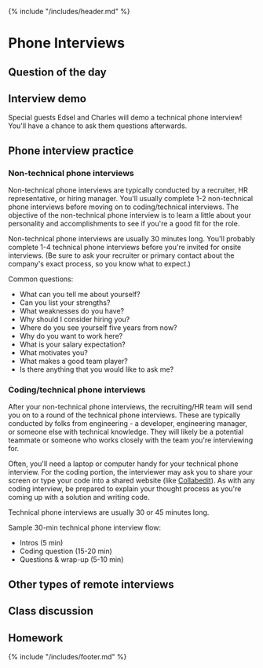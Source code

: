 {% include "/includes/header.md" %}

# Phone Interviews

## Question of the day

## Interview demo

Special guests Edsel and Charles will demo a technical phone interview! You'll have a chance to ask them questions afterwards.

## Phone interview practice

### Non-technical phone interviews

Non-technical phone interviews are typically conducted by a recruiter, HR representative, or hiring manager. You'll usually complete 1-2 non-technical phone interviews before moving on to coding/technical interviews. The objective of the non-technical phone interview is to learn a little about your personality and accomplishments to see if you're a good fit for the role.

Non-technical phone interviews are usually 30 minutes long. You'll probably complete 1-4 technical phone interviews before you're invited for onsite interviews. (Be sure to ask your recruiter or primary contact about the company's exact process, so you know what to expect.)

Common questions:

* What can you tell me about yourself?
* Can you list your strengths?
* What weaknesses do you have?
* Why should I consider hiring you?
* Where do you see yourself five years from now?
* Why do you want to work here?
* What is your salary expectation?
* What motivates you?
* What makes a good team player?
* Is there anything that you would like to ask me?

### Coding/technical phone interviews

After your non-technical phone interviews, the recruiting/HR team will send you on to a round of the technical phone interviews. These are typically conducted by folks from engineering - a developer, engineering manager, or someone else with technical knowledge. They will likely be a potential teammate or someone who works closely with the team you're interviewing for.

Often, you'll need a laptop or computer handy for your technical phone interview. For the coding portion, the interviewer may ask you to share your screen or type your code into a shared website (like [Collabedit](http://collabedit.com/)). As with any coding interview, be prepared to explain your thought process as you're coming up with a solution and writing code.

Technical phone interviews are usually 30 or 45 minutes long.

Sample 30-min technical phone interview flow:
* Intros (5 min)
* Coding question (15-20 min)
* Questions & wrap-up (5-10 min)

## Other types of remote interviews

## Class discussion

## Homework

{% include "/includes/footer.md" %}
